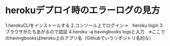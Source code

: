 # herokuデプロイ時のエラーログの見方
1.herokuCLIをインストールする
2.コンソール上でログイン→　heroku login
3.ブラウザがたちあがるので認証
4.heroku -a havingbooks logsと入力　※ここでのhavingbooksはheroku上のアプリ名（Githubでいうリポジトリ名的な）
